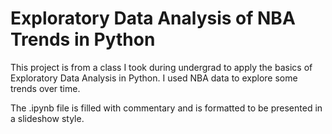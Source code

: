 # Exploratory Data Analysis of NBA Trends in Python

This project is from a class I took during undergrad to apply the basics of Exploratory Data Analysis in Python. I used NBA data to explore some trends over time.

The .ipynb file is filled with commentary and is formatted to be presented in a slideshow style.
